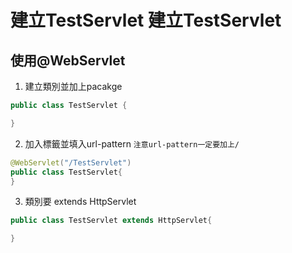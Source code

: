 # 建立TestServlet 建立TestServlet
## 使用@WebServlet
1. 建立類別並加上pacakge
```java
public class TestServlet {

}
````
2. 加入標籤並填入url-pattern
`注意url-pattern一定要加上/`
 ```java
 @WebServlet("/TestServlet")
public class TestServlet{
}
 ```
3. 類別要 extends HttpServlet
```java
public class TestServlet extends HttpServlet{

}
```
